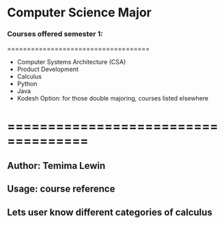 # Computer Science Major
### Courses offered semester 1:
====================================
* Computer Systems Architecture (CSA)
* Product Development
* Calculus
* Python
* Java
* Kodesh Option: for those double majoring, courses listed elsewhere
# ====================================
## Author: Temima Lewin
## Usage: course reference

## Lets user know different categories of calculus 

